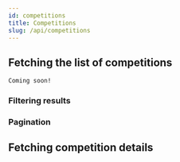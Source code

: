 ```yaml
---
id: competitions
title: Competitions
slug: /api/competitions
---
```


## Fetching the list of competitions

```
Coming soon!
```

### Filtering results

### Pagination

## Fetching competition details
